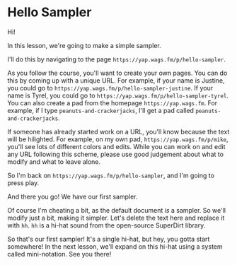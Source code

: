 # Hello Sampler

Hi!

In this lesson, we're going to make a simple sampler.

I'll do this by navigating to the page `https://yap.wags.fm/p/hello-sampler`.

As you follow the course, you'll want to create your own pages. You can do this by coming up with a unique URL. For example, if your name is Justine, you could go to `https://yap.wags.fm/p/hello-sampler-justine`. If your name is Tyrel, you could go to `https://yap.wags.fm/p/hello-sampler-tyrel`. You can also create a pad from the homepage `https://yap.wags.fm`. For example, if I type `peanuts-and-crackerjacks`, I'll get a pad called `peanuts-and-crackerjacks`.

If someone has already started work on a URL, you'll know because the text will be hilighted. For example, on my own pad, `https://yap.wags.fm/p/mike`, you'll see lots of different colors and edits. While you can work on and edit any URL following this scheme, please use good judgement about what to modify and what to leave alone.

So I'm back on `https://yap.wags.fm/p/hello-sampler`, and I'm going to press play.

And there you go! We have our first sampler.

Of course I'm cheating a bit, as the default document _is_ a sampler. So we'll modify just a bit, making it simpler. Let's delete the text here and replace it with `hh`. `hh` is a hi-hat sound from the open-source SuperDirt library.

So that's our first sampler! It's a single hi-hat, but hey, you gotta start somewhere! In the next lesson, we'll expand on this hi-hat using a system called mini-notation. See you there!

